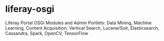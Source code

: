 # liferay-osgi
Liferay Portal OSGi Modules and Admin Portlets: Data Mining, Machine Learning, Content Acquisition, Vertical Search, Lucene/Solr, Elasticsearch, Cassandra, Spark, OpenCV, TensorFlow
